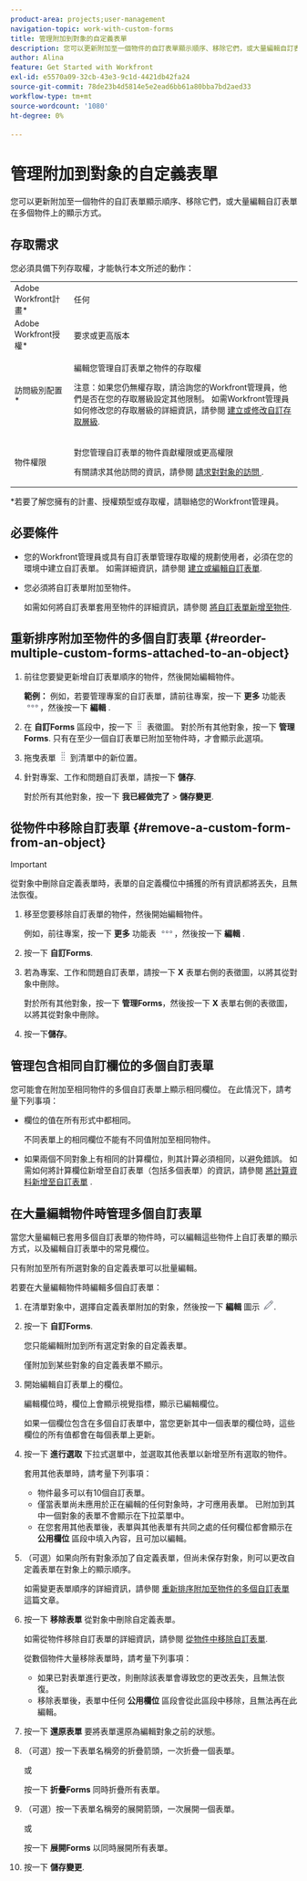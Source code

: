 ```yaml
---
product-area: projects;user-management
navigation-topic: work-with-custom-forms
title: 管理附加到對象的自定義表單
description: 您可以更新附加至一個物件的自訂表單顯示順序、移除它們，或大量編輯自訂表單在多個物件上的顯示方式。
author: Alina
feature: Get Started with Workfront
exl-id: e5570a09-32cb-43e3-9c1d-4421db42fa24
source-git-commit: 78de23b4d5814e5e2ead6bb61a80bba7bd2aed33
workflow-type: tm+mt
source-wordcount: '1080'
ht-degree: 0%

---
```


# 管理附加到對象的自定義表單

<!--
<span class="preview">The highlighted information on this page refers to functionality not yet generally available. It is available only in the Preview environment.</span>  -->

您可以更新附加至一個物件的自訂表單顯示順序、移除它們，或大量編輯自訂表單在多個物件上的顯示方式。

## 存取需求

您必須具備下列存取權，才能執行本文所述的動作：

<table style="table-layout:auto"> 
 <col> 
 <col> 
 <tbody> 
  <tr> 
   <td role="rowheader">Adobe Workfront計畫*</td> 
   <td> <p>任何 </p> </td> 
  </tr> 
  <tr> 
   <td role="rowheader">Adobe Workfront授權*</td> 
   <td> <p>要求或更高版本</p> </td> 
  </tr> 
  <tr> 
   <td role="rowheader">訪問級別配置*</td> 
   <td> <p>編輯您管理自訂表單之物件的存取權</p> <p>注意：如果您仍無權存取，請洽詢您的Workfront管理員，他們是否在您的存取層級設定其他限制。 如需Workfront管理員如何修改您的存取層級的詳細資訊，請參閱 <a href="../../administration-and-setup/add-users/configure-and-grant-access/create-modify-access-levels.md" class="MCXref xref">建立或修改自訂存取層級</a>.</p> </td> 
  </tr> 
  <tr> 
   <td role="rowheader">物件權限</td> 
   <td> <p>對您管理自訂表單的物件貢獻權限或更高權限</p> <p>有關請求其他訪問的資訊，請參閱 <a href="../../workfront-basics/grant-and-request-access-to-objects/request-access.md" class="MCXref xref">請求對對象的訪問 </a>.</p> </td> 
  </tr> 
 </tbody> 
</table>

&#42;若要了解您擁有的計畫、授權類型或存取權，請聯絡您的Workfront管理員。

## 必要條件

* 您的Workfront管理員或具有自訂表單管理存取權的規劃使用者，必須在您的環境中建立自訂表單。 如需詳細資訊，請參閱 [建立或編輯自訂表單](../../administration-and-setup/customize-workfront/create-manage-custom-forms/create-or-edit-a-custom-form.md).
* 您必須將自訂表單附加至物件。

   如需如何將自訂表單套用至物件的詳細資訊，請參閱 [將自訂表單新增至物件](../../workfront-basics/work-with-custom-forms/add-a-custom-form-to-an-object.md).

## 重新排序附加至物件的多個自訂表單 {#reorder-multiple-custom-forms-attached-to-an-object}

1. 前往您要變更新增自訂表單順序的物件，然後開始編輯物件。

   **範例：** 例如，若要管理專案的自訂表單，請前往專案，按一下 **更多** 功能表 ![](assets/more-icon.png)，然後按一下 **編輯** .

1. 在 **自訂Forms** 區段中，按一下 ![](assets/move-icon---dots.png) 表徵圖。 對於所有其他對象，按一下 **管理Forms**. 只有在至少一個自訂表單已附加至物件時，才會顯示此選項。
1. 拖曳表單 ![](assets/move-icon---dots.png) 到清單中的新位置。
1. 針對專案、工作和問題自訂表單，請按一下 **儲存**.

   對於所有其他對象，按一下 **我已經做完了** > **儲存變更**.

## 從物件中移除自訂表單 {#remove-a-custom-form-from-an-object}

>[!IMPORTANT]
>
>從對象中刪除自定義表單時，表單的自定義欄位中捕獲的所有資訊都將丟失，且無法恢復。

1. 移至您要移除自訂表單的物件，然後開始編輯物件。

   例如，前往專案，按一下 **更多** 功能表 ![](assets/more-icon.png)，然後按一下 **編輯** .

1. 按一下 **自訂Forms**.
1. 若為專案、工作和問題自訂表單，請按一下 **X** 表單右側的表徵圖，以將其從對象中刪除。

   對於所有其他對象，按一下 **管理Forms**，然後按一下 **X** 表單右側的表徵圖，以將其從對象中刪除。

1. 按一下&#x200B;**儲存**。

## 管理包含相同自訂欄位的多個自訂表單

您可能會在附加至相同物件的多個自訂表單上顯示相同欄位。 在此情況下，請考量下列事項：

* 欄位的值在所有形式中都相同。

   不同表單上的相同欄位不能有不同值附加至相同物件。

* 如果兩個不同對象上有相同的計算欄位，則其計算必須相同，以避免錯誤。 如需如何將計算欄位新增至自訂表單（包括多個表單）的資訊，請參閱 [將計算資料新增至自訂表單](../../administration-and-setup/customize-workfront/create-manage-custom-forms/add-calculated-data-to-custom-form.md) .

## 在大量編輯物件時管理多個自訂表單

<!--
drafted for bulk-editing projects. When it releases to Prod for projects, take "in the preview environment" and the yellow tags out. Add additional objects here in the same way when they become available:

>[!NOTE]
>
><span class="preview">For information about managing custom forms on projects in bulk in the Preview environment, see the article [Edit projects](../../manage-work/projects/manage-projects/edit-projects.md)</span>.

-->

當您大量編輯已套用多個自訂表單的物件時，可以編輯這些物件上自訂表單的顯示方式，以及編輯自訂表單中的常見欄位。

只有附加至所有所選對象的自定義表單可以批量編輯。

若要在大量編輯物件時編輯多個自訂表單：

1. 在清單對象中，選擇自定義表單附加的對象，然後按一下 **編輯** 圖示 ![](assets/edit-icon.png).
1. 按一下 **自訂Forms**.

   您只能編輯附加到所有選定對象的自定義表單。

   僅附加到某些對象的自定義表單不顯示。

1. 開始編輯自訂表單上的欄位。

   編輯欄位時，欄位上會顯示視覺指標，顯示已編輯欄位。

   如果一個欄位包含在多個自訂表單中，當您更新其中一個表單的欄位時，這些欄位的所有值都會在每個表單上更新。

1. 按一下 **進行選取** 下拉式選單中，並選取其他表單以新增至所有選取的物件。

   套用其他表單時，請考量下列事項：

   * 物件最多可以有10個自訂表單。
   * 僅當表單尚未應用於正在編輯的任何對象時，才可應用表單。 已附加到其中一個對象的表單不會顯示在下拉菜單中。
   * 在您套用其他表單後，表單與其他表單有共同之處的任何欄位都會顯示在 **公用欄位** 區段中填入內容，且可加以編輯。

1. （可選）如果向所有對象添加了自定義表單，但尚未保存對象，則可以更改自定義表單在對象上的顯示順序。

   如需變更表單順序的詳細資訊，請參閱 [重新排序附加至物件的多個自訂表單](#reorder-multiple-custom-forms-attached-to-an-object) 這篇文章。

1. 按一下 **移除表單** 從對象中刪除自定義表單。

   如需從物件移除自訂表單的詳細資訊，請參閱 [從物件中移除自訂表單](#remove-a-custom-form-from-an-object).

   從數個物件大量移除表單時，請考量下列事項：

   * 如果已對表單進行更改，則刪除該表單會導致您的更改丟失，且無法恢復。
   * 移除表單後，表單中任何 **公用欄位** 區段會從此區段中移除，且無法再在此編輯。

1. 按一下 **還原表單** 要將表單還原為編輯對象之前的狀態。
1. （可選）按一下表單名稱旁的折疊箭頭，一次折疊一個表單。

   或

   按一下 **折疊Forms** 同時折疊所有表單。

1. （可選）按一下表單名稱旁的展開箭頭，一次展開一個表單。

   或

   按一下 **展開Forms** 以同時展開所有表單。 

1. 按一下 **儲存變更**.
